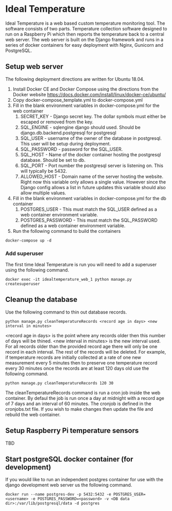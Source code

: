 # Ideal Temperature
Ideal Temperature is a web based custom temperature monitoring tool. The software consists of two parts. Temperature collection software designed to run on a Raspberry Pi which then reports the temperature back to a central web server. The web server is built on the Django framework and runs in a series of docker containers for easy deployment with Nginx, Gunicorn and PostgreSQL.

## Setup web server
The following deployment directions are written for Ubuntu 18.04.
1. Install Docker CE and Docker Compose using the directions from the Docker website
https://docs.docker.com/install/linux/docker-ce/ubuntu/
1. Copy docker-compose_template.yml to docker-compose.yml
1. Fill in the blank environment variables in docker-compose.yml for the web container
    1. SECRET_KEY - Django secret key. The dollar symbols must either be escaped or removed from the key.
    1. SQL_ENGINE - sqlengine django should used. Should be django.db.backend.postgresql for postgresql
    1. SQL_USER - username of the owner of the database in postgresql. This user will be setup during deployment.
    1. SQL_PASSWORD - password for the SQL_USER.
    1. SQL_HOST - Name of the docker container hosting the postgresql database. Should be set to db.
    1. SQL_PORT - Port number the postgresql server is listening on. This will typically be 5432.
    1. ALLOWED_HOST - Domain name of the server hosting the website. Right now this variable only allows a single value. However since the Django config allows a list in future updates this variable should also allow multiple values.
1. Fill in the blank environment variables in docker-compose.yml for the db container
    1. POSTGRES_USER - This must match the SQL_USER defined as a web container environment variable.
    1. POSTGRES_PASSWORD - This must match the SQL_PASSWORD defined as a web container environment variable.
1. Run the following command to build the containers
```
docker-compose up -d
```

### Add superuser
The first time Ideal Temperature is run you will need to add a superuser using the following command.
```
docker exec -it idealtemperature_web_1 python manage.py createsuperuser
```

## Cleanup the database
Use the following command to thin out database records.
```
python manage.py cleanTemperatureRecords <record age in days> <new interval in minutes>
```
\<record age in days\> is the point where any records older then this number of days will be thined.
\<new interval in minutes\> is the new interval used. For all records older than the provided record age there will only be one record in each interval. The rest of the records will be deleted.
For example, if temperature records are initially collected at a rate of one new measurement every 5 minutes then to preserve one temperature record every 30 minutes once the records are at least 120 days old use the following command.
```
python manage.py cleanTemperatureRecords 120 30
```
The cleanTemperatureRecords command is run a cron job inside the web container. By defaul the job is run once a day at midnight with a record age of 7 days and an interval of 60 minutes. The cronjob is defined in the cronjobs.txt file. If you wish to make changes then update the file and rebuild the web container.

## Setup Raspberry Pi temperature sensors
TBD

## Start postgreSQL docker container (for development)
If you would like to run an independent postgres container for use with the django development web server us the following command.
```
docker run --name postgres-dev -p 5432:5432 -e POSTGRES_USER=<username> -e POSTGRES_PASSWORD=<password> -v <DB data dir>:/var/lib/postgresql/data -d postgres
```
